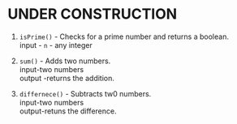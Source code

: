 # UNDER CONSTRUCTION

1. `isPrime()` - Checks for a prime number and returns a boolean.<br>
                 input - `n` - any integer

2. `sum()` - Adds two numbers.<br>
             input-two numbers <br>
             output -returns the addition.
             
3. `differnece()` - Subtracts tw0 numbers.<br>
                   input-two numbers <br>
                   output-retuns the difference.
